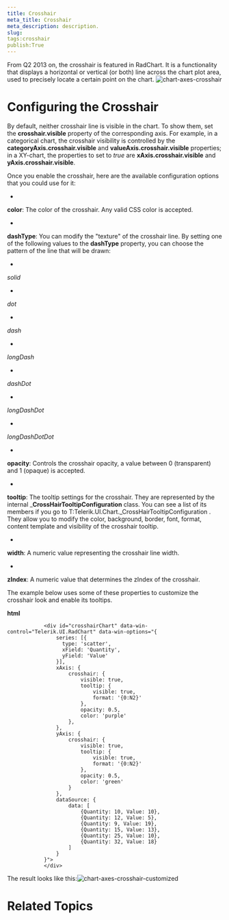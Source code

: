 ```yaml
---
title: Crosshair
meta_title: Crosshair
meta_description: description.
slug: 
tags:crosshair
publish:True
---
```



From Q2 2013 on, the crosshair is featured in RadChart. It is a functionality that displays a horizontal or vertical (or both) line across the chart plot area, 
				used to precisely locate a certain point on the chart.
			![chart-axes-crosshair](../Media/Controls\Chart\chart-axes-crosshair.png)

# Configuring the Crosshair

By default, neither crosshair line is visible in the chart. To show them, set the __crosshair.visible__
					property of the corresponding axis. For example, in a categorical chart, the crosshair visibility is controlled by the
					__categoryAxis.crosshair.visible__ and __valueAxis.crosshair.visible__ properties; in a XY-chart, the properties to
					set to *true* are __xAxis.crosshair.visible__ and __yAxis.crosshair.visible__.
				

Once you enable the crosshair, here are the available configuration options that you could use for it:

* 

__color__:  The color of the crosshair. Any valid CSS color is accepted.
						

* 

__dashType__:
							You can modify the "texture" of the crosshair line. By setting one of the following values to the __dashType__ property, you
							can choose the pattern of the line that will be drawn:
						

* 

*solid*

* 

*dot*

* 

*dash*

* 

*longDash*

* 

*dashDot*

* 

*longDashDot*

* 

*longDashDotDot*

* 

__opacity__: Controls the crosshair opacity, a value between 0 (transparent) and 1 (opaque) is accepted.
						

* 

__tooltip__: The tooltip settings for the crosshair. They are represented by the internal
							___CrossHairTooltipConfiguration__ class. You can see a list of its members if you go to
							T:Telerik.UI.Chart._CrossHairTooltipConfiguration .
							They allow you to modify the color, background, border, font, format, content template and visibility of the crosshair tooltip.
						

* 

__width__: A numeric value representing the crosshair line width.
						

* 

__zIndex__: A numeric value that determines the zIndex of the crosshair.
						

The example below uses some of these properties to customize the crosshair look and enable its tooltips.


 __html__
    


				<div id="crosshairChart" data-win-control="Telerik.UI.RadChart" data-win-options="{
					series: [{
					  type: 'scatter',
					  xField: 'Quantity',
					  yField: 'Value'
					}],
					xAxis: {
						crosshair: {
							visible: true,
							tooltip: {
								visible: true,
								format: '{0:N2}'
							},
							opacity: 0.5,
							color: 'purple'
						},
					},
					yAxis: {
						crosshair: {
							visible: true,
							tooltip: {
								visible: true,
								format: '{0:N2}'
							},
							opacity: 0.5,
							color: 'green'
						}
					},
					dataSource: {
						data: [
							{Quantity: 10, Value: 10},
							{Quantity: 12, Value: 5},
							{Quantity: 9, Value: 19},
							{Quantity: 15, Value: 13},
							{Quantity: 25, Value: 10},
							{Quantity: 32, Value: 18}
						] 				
					}
				}">
				</div>



The result looks like this:![chart-axes-crosshair-customized](../Media/Controls\Chart\chart-axes-crosshair-customized.png)

# Related Topics
